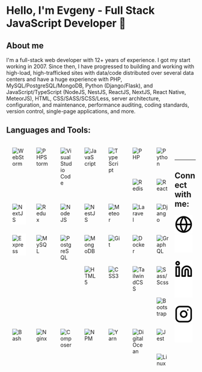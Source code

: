 # Hello, I'm Evgeny - Full Stack JavaScript Developer 👋

## About me

I'm a full-stack web developer with 12+ years of experience. I got my start working in 2007. Since then, I have progressed to building and working with high-load, high-trafficked sites with data/code distributed over several data centers and have a huge experience with PHP, MySQL/PostgreSQL/MongoDB, Python (Django/Flask), and JavaScript/TypeScript (NodeJS, NestJS, ReactJS, NextJS, React Native, MeteorJS), HTML, CSS/SASS/SCSS/Less, server architecture, configuration, and maintenance, performance auditing, coding standards, version control, single-page applications, and more.

## Languages and Tools:

<img align="left" alt="WebStorm" width="32px" src="https://cdn.jsdelivr.net/gh/devicons/devicon/icons/webstorm/webstorm-original.svg" style="margin:12px; padding: 4px;" />
<img align="left" alt="PHPStorm" width="32px" src="https://cdn.jsdelivr.net/gh/devicons/devicon/icons/phpstorm/phpstorm-plain-wordmark.svg" style="margin:12px; padding: 4px;" />
<img align="left" alt="Visual Studio Code" width="32px" src="https://cdn.jsdelivr.net/gh/devicons/devicon/icons/vscode/vscode-original.svg" style="margin:12px; padding: 4px;" />
<img align="left" alt="JavaScript" width="32px" src="https://cdn.jsdelivr.net/gh/devicons/devicon/icons/javascript/javascript-original.svg" style="margin:12px; padding: 4px;" />
<img align="left" alt="TypeScript" width="32px" src="https://cdn.jsdelivr.net/gh/devicons/devicon/icons/typescript/typescript-original.svg" style="margin:12px; padding: 4px;" />
<img align="left" alt="PHP" width="32px" src="https://cdn.jsdelivr.net/gh/devicons/devicon/icons/php/php-plain.svg" style="margin:12px; padding: 4px;" />
<img align="left" alt="Python" width="32px" src="https://cdn.jsdelivr.net/gh/devicons/devicon/icons/python/python-original.svg" style="margin:12px; padding: 4px;" />
<img align="left" alt="Redis" width="32px" src="https://cdn.jsdelivr.net/gh/devicons/devicon/icons/redis/redis-plain-wordmark.svg" style="margin:12px; padding: 4px;" />
<img align="left" alt="React" width="32px" src="https://cdn.jsdelivr.net/gh/devicons/devicon/icons/react/react-original.svg" style="margin:12px; padding: 4px;" />
<img align="left" alt="NextJS" width="32px" src="https://cdn.jsdelivr.net/gh/devicons/devicon/icons/nextjs/nextjs-original.svg" style="margin:12px; padding: 4px; background: #FFF;" />
<img align="left" alt="Redux" width="32px" src="https://cdn.jsdelivr.net/gh/devicons/devicon/icons/redux/redux-original.svg" style="margin:12px; padding: 4px;" />
<img align="left" alt="NodeJS" width="32px" src="https://cdn.jsdelivr.net/gh/devicons/devicon/icons/nodejs/nodejs-original.svg" style="margin:12px; padding: 4px;" />
<img align="left" alt="NestJS" width="32px" src="https://cdn.jsdelivr.net/gh/devicons/devicon/icons/nestjs/nestjs-plain.svg" style="margin:12px; padding: 4px;" />
<img align="left" alt="Meteor" width="32px" src="https://cdn.jsdelivr.net/gh/devicons/devicon/icons/meteor/meteor-original.svg" style="margin:12px; padding: 4px;" />
<img align="left" alt="Laravel" width="32px" src="https://cdn.jsdelivr.net/gh/devicons/devicon/icons/laravel/laravel-plain.svg" style="margin:12px; padding: 4px;" />
<img align="left" alt="Django" width="32px" src="https://cdn.jsdelivr.net/gh/devicons/devicon/icons/django/django-original.svg" style="margin:12px; padding: 4px;" />
<img align="left" alt="Express" width="32px" src="https://cdn.jsdelivr.net/gh/devicons/devicon/icons/express/express-original.svg" style="margin:12px; padding: 4px; background: #FFF;" />
<img align="left" alt="MySQL" width="32px" src="https://cdn.jsdelivr.net/gh/devicons/devicon/icons/mysql/mysql-original-wordmark.svg" style="margin:12px; padding: 4px;" />
<img align="left" alt="PostgreSQL" width="32px" src="https://cdn.jsdelivr.net/gh/devicons/devicon/icons/postgresql/postgresql-original.svg" style="margin:12px; padding: 4px;" />
<img align="left" alt="MongoDB" width="32px" src="https://cdn.jsdelivr.net/gh/devicons/devicon/icons/mongodb/mongodb-original-wordmark.svg" style="margin:12px; padding: 4px;" />
<img align="left" alt="Git" width="32px" src="https://cdn.jsdelivr.net/gh/devicons/devicon/icons/git/git-original.svg" style="margin:12px; padding: 4px;" />
<img align="left" alt="Docker" width="32px" src="https://cdn.jsdelivr.net/gh/devicons/devicon/icons/docker/docker-plain-wordmark.svg" style="margin:12px; padding: 4px;" />
<img align="left" alt="GraphQL" width="32px" src="https://cdn.jsdelivr.net/gh/devicons/devicon/icons/graphql/graphql-plain-wordmark.svg" style="margin:12px; padding: 4px;" />
<img align="left" alt="HTML5" width="32px" src="https://cdn.jsdelivr.net/gh/devicons/devicon/icons/html5/html5-plain.svg" style="margin:12px; padding: 4px;" />
<img align="left" alt="CSS3" width="32px" src="https://cdn.jsdelivr.net/gh/devicons/devicon/icons/css3/css3-plain.svg" style="margin:12px; padding: 4px;" />
<img align="left" alt="TailwindCSS" width="32px" src="https://cdn.jsdelivr.net/gh/devicons/devicon/icons/tailwindcss/tailwindcss-plain.svg" style="margin:12px; padding: 4px;" />
<img align="left" alt="Sass/Scss" width="32px" src="https://cdn.jsdelivr.net/gh/devicons/devicon/icons/sass/sass-original.svg" style="margin:12px; padding: 4px;" />
<img align="left" alt="Bootstrap" width="32px" src="https://cdn.jsdelivr.net/gh/devicons/devicon/icons/bootstrap/bootstrap-original.svg" style="margin:12px; padding: 4px;" />
<img align="left" alt="Bash" width="32px" src="https://cdn.jsdelivr.net/gh/devicons/devicon/icons/bash/bash-original.svg" style="margin:12px; padding: 4px;" />
<img align="left" alt="Nginx" width="32px" src="https://cdn.jsdelivr.net/gh/devicons/devicon/icons/nginx/nginx-original.svg" style="margin:12px; padding: 4px;" />
<img align="left" alt="Composer" width="32px" src="https://cdn.jsdelivr.net/gh/devicons/devicon/icons/composer/composer-original.svg" style="margin:12px; padding: 4px;" />
<img align="left" alt="NPM" width="32px" src="https://cdn.jsdelivr.net/gh/devicons/devicon/icons/npm/npm-original-wordmark.svg" style="margin:12px; padding: 4px;" />
<img align="left" alt="Yarn" width="32px" src="https://cdn.jsdelivr.net/gh/devicons/devicon/icons/yarn/yarn-original.svg" style="margin:12px; padding: 4px;" />
<img align="left" alt="DigitalOcean" width="32px" src="https://cdn.jsdelivr.net/gh/devicons/devicon/icons/digitalocean/digitalocean-original.svg" style="margin:12px; padding: 4px;" />
<img align="left" alt="Jest" width="32px" src="https://cdn.jsdelivr.net/gh/devicons/devicon/icons/jest/jest-plain.svg" style="margin:12px; padding: 4px;" />
<img align="left" alt="Linux" width="32px" src="https://cdn.jsdelivr.net/gh/devicons/devicon/icons/linux/linux-original.svg" style="margin:12px; padding: 4px;" />

<br />
<br />

---

## Connect with me:

[![website](./img/globe-light.svg)](https://codestackr.com#gh-light-mode-only)
[![website](./img/globe-dark.svg)](https://codestackr.com#gh-dark-mode-only)
&nbsp;&nbsp;
[![website](./img/linkedin-light.svg)](https://www.linkedin.com/in/etulikov#gh-light-mode-only)
[![website](./img/linkedin-dark.svg)](https://www.linkedin.com/in/etulikov#gh-dark-mode-only)
&nbsp;&nbsp;
[![website](./img/instagram-light.svg)](https://www.instagram.com/evgenytulikov/#gh-light-mode-only)
[![website](./img/instagram-dark.svg)](https://www.instagram.com/evgenytulikov/#gh-dark-mode-only)
